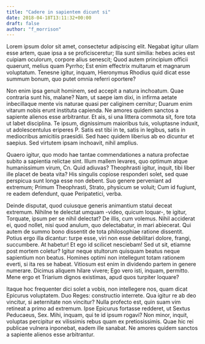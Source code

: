 ```yaml
---
title: "Cadere in sapientem dicunt si"
date: 2018-04-18T13:11:32+00:00
draft: false
author: "f_morrison"
---
```


Lorem ipsum dolor sit amet, consectetur adipiscing elit. Negabat igitur ullam
esse artem, quae ipsa a se proficisceretur; Illa sunt similia: hebes acies est
cuipiam oculorum, corpore alius senescit; Quod autem principium officii
quaerunt, melius quam Pyrrho; Est enim effectrix multarum et magnarum
voluptatum. Tenesne igitur, inquam, Hieronymus Rhodius quid dicat esse summum
bonum, quo putet omnia referri oportere?

Non enim ipsa genuit hominem, sed accepit a natura inchoatum. Quae contraria
sunt his, malane? Nam, ut saepe iam dixi, in infirma aetate inbecillaque mente
vis naturae quasi per caliginem cernitur; Duarum enim vitarum nobis erunt
instituta capienda. Ne amores quidem sanctos a sapiente alienos esse
arbitrantur. Et ais, si una littera commota sit, fore tota ut labet disciplina.
Te ipsum, dignissimum maioribus tuis, voluptasne induxit, ut adolescentulus
eriperes P. Satis est tibi in te, satis in legibus, satis in mediocribus
amicitiis praesidii. Sed haec quidem liberius ab eo dicuntur et saepius. Sed
virtutem ipsam inchoavit, nihil amplius.

Quaero igitur, quo modo hae tantae commendationes a natura profectae subito a
sapientia relictae sint. Illum mallem levares, quo optimum atque humanissimum
virum, Cn. Quid adiuvas? Theophrasti igitur, inquit, tibi liber ille placet de
beata vita? His singulis copiose responderi solet, sed quae perspicua sunt
longa esse non debent. Suo genere perveniant ad extremum; Primum Theophrasti,
Strato, physicum se voluit; Cum id fugiunt, re eadem defendunt, quae
Peripatetici, verba.

Deinde disputat, quod cuiusque generis animantium statui deceat extremum.
Nihilne te delectat umquam -video, quicum loquar-, te igitur, Torquate, ipsum
per se nihil delectat? De illis, cum volemus. Nihil acciderat ei, quod nollet,
nisi quod anulum, quo delectabatur, in mari abiecerat. Qui autem de summo bono
dissentit de tota philosophiae ratione dissentit. Potius ergo illa dicantur:
turpe esse, viri non esse debilitari dolore, frangi, succumbere. At habetur! Et
ego id scilicet nesciebam! Sed ut sit, etiamne post mortem coletur? Igitur
neque stultorum quisquam beatus neque sapientium non beatus. Homines optimi non
intellegunt totam rationem everti, si ita res se habeat. Vitiosum est enim in
dividendo partem in genere numerare. Dicimus aliquem hilare vivere; Ego vero
isti, inquam, permitto. Mene ergo et Triarium dignos existimas, apud quos
turpiter loquare?

Itaque hoc frequenter dici solet a vobis, non intellegere nos, quam dicat
Epicurus voluptatem. Duo Reges: constructio interrete. Qua igitur re ab deo
vincitur, si aeternitate non vincitur? Nulla profecto est, quin suam vim
retineat a primo ad extremum. Ipse Epicurus fortasse redderet, ut Sextus
Peducaeus, Sex. Mihi, inquam, qui te id ipsum rogavi? Non minor, inquit,
voluptas percipitur ex vilissimis rebus quam ex pretiosissimis. Quae hic rei
publicae vulnera inponebat, eadem ille sanabat. Ne amores quidem sanctos a
sapiente alienos esse arbitrantur.
